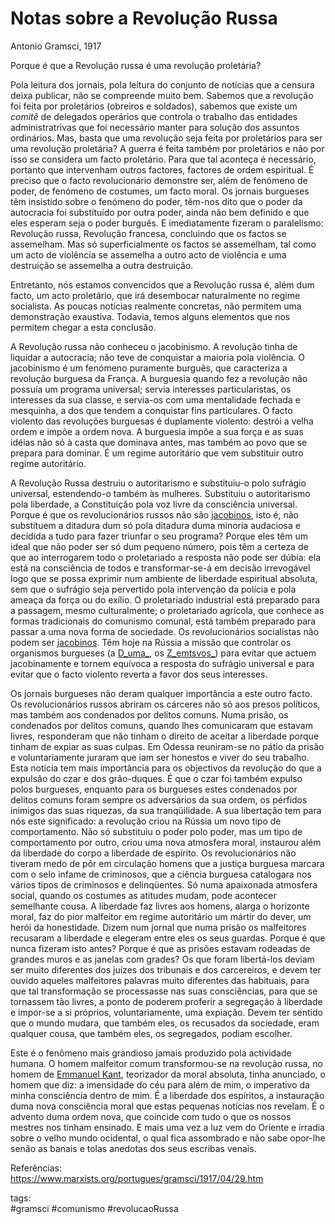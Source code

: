 # Notas sobre a Revolução Russa
Antonio Gramsci, 1917


Porque é que a Revolução russa é uma revolução proletária?

Pola leitura dos jornais, pola leitura do conjunto de notícias que a censura deixa publicar, não se compreende muito bem. Sabemos que a revolução foi feita por proletários (obreiros e soldados), sabemos que existe um _comitê_ de delegados operários que controla o trabalho das entidades administratrivas que foi necessário manter para solução dos assuntos ordinários. Mas, basta que uma revolução seja feita por proletários para ser uma revolução proletária? A guerra é feita também por proletários e não por isso se considera um facto proletário. Para que tal aconteça é necessário, portanto que intervenham outros factores, factores de ordem espiritual. É preciso que o facto revolucionário demonstre ser, além de fenómeno de poder, de fenómeno de costumes, um facto moral. Os jornais burgueses têm insistido sobre o fenómeno do poder, têm-nos dito que o poder da autocracia foi substituído por outra poder, ainda não bem definido e que eles esperam seja o poder burguês. E imediatamente fizeram o paralelismo: Revolução russa, Revolução francesa, concluindo que os factos se assemelham. Mas só superficialmente os factos se assemelham, tal como um acto de violência se assemelha a outro acto de violência e uma destruição se assemelha a outra destruição.

Entretanto, nós estamos convencidos que a Revolução russa é, além dum facto, um acto proletário, que irá desembocar naturalmente no regime socialista. As poucas notícias realmente concretas, não permitem uma demonstração exaustiva. Todavia, temos alguns elementos que nos permitem chegar a esta conclusão.

A Revolução russa não conheceu o jacobinismo. A revolução tinha de liquidar a autocracia; não teve de conquistar a maioria pola violência. O jacobinismo é um fenómeno puramente burguês, que caracteriza a revolução burguesa da França. A burguesia quando fez a revolução não possuía um programa universal; servia interesses particularistas, os interesses da sua classe, e servia-os com uma mentalidade fechada e mesquinha, a dos que tendem a conquistar fins particulares. O facto violento das revoluções burguesas é duplamente violento: destrói a velha ordem e impõe a ordem nova. A burguesia impõe a sua força e as suas idéias não só à casta que dominava antes, mas também ao povo que se prepara para dominar. É um regime autoritário que vem substituir outro regime autoritário.

A Revolução Russa destruiu o autoritarismo e substituiu-o polo sufrágio universal, estendendo-o também às mulheres. Substituiu o autoritarismo pola liberdade, a Constituição pola voz livre da consciência universal. Porque é que os revolucionários russos não são [jacobinos](https://www.marxists.org/portugues/dicionario/verbetes/j/jacobinos.htm), isto é, não substituem a ditadura dum só pola ditadura duma minoria audaciosa e decidida a tudo para fazer triunfar o seu programa? Porque eles têm um ideal que não poder ser só dum pequeno número, pois têm a certeza de que ao interrogarem todo o proletariado a resposta não pode ser dúbia: ela está na consciência de todos e transformar-se-á em decisão irrevogável logo que se possa exprimir num ambiente de liberdade espiritual absoluta, sem que o sufrágio seja pervertido pola intervenção da polícia e pola ameaça da força ou do exílio. O proletariado industrial está preparado para a passagem, mesmo culturalmente; o proletariado agrícola, que conhece as formas tradicionais do comunismo comunal, está também preparado para passar a uma nova forma de sociedade. Os revolucionários socialistas não podem ser [jacobinos](https://www.marxists.org/portugues/dicionario/verbetes/j/jacobinos.htm). Têm hoje na Rússia a missão que controlar os organismos burgueses (a [D_uma_](https://www.marxists.org/portugues/dicionario/verbetes/d/duma_de_estado.htm), os [Z_emtsvos_](https://www.marxists.org/portugues/dicionario/verbetes/z/zemstvo.htm)) para evitar que actuem jacobinamente e tornem equívoca a resposta do sufrágio universal e para evitar que o facto violento reverta a favor dos seus interesses.

Os jornais burgueses não deram qualquer importância a este outro facto. Os revolucionários russos abriram os cárceres não só aos presos políticos, mas também aos condenados por delitos comuns. Numa prisão, os condenados por delitos comuns, quando lhes comunicaram que estavam livres, responderam que não tinham o direito de aceitar a liberdade porque tinham de expiar as suas culpas. Em Odessa reuniram-se no pátio da prisão e voluntariamente juraram que iam ser honestos e viver do seu trabalho. Esta notícia tem mais importância para os objectivos da revolução do que a expulsão do czar e dos grão-duques. É que o czar foi também expulso polos burgueses, enquanto para os burgueses estes condenados por delitos comuns foram sempre os adversários da sua ordem, os pérfidos inimigos das suas riquezas, da sua tranqüilidade. A sua libertação tem para nós este significado: a revolução criou na Rússia um novo tipo de comportamento. Não só substituiu o poder polo poder, mas um tipo de comportamento por outro, criou uma nova atmosfera moral, instaurou além da liberdade do corpo a liberdade de espírito. Os revolucionários não tiveram medo de pôr em circulação homens que a justiça burguesa marcara com o selo infame de criminosos, que a ciência burguesa catalogara nos vários tipos de criminosos e delinqüentes. Só numa apaixonada atmosfera social, quando os costumes as atitudes mudam, pode acontecer semelhante cousa. A liberdade faz livres aos homens, alarga o horizonte moral, faz do pior malfeitor em regime autoritário um mártir do dever, um herói da honestidade. Dizem num jornal que numa prisão os malfeitores recusaram a liberdade e elegeram entre eles os seus guardas. Porque é que nunca fizeram isto antes? Porque é que as prisões estavam rodeadas de grandes muros e as janelas com grades? Os que foram libertá-los deviam ser muito diferentes dos juízes dos tribunais e dos carcereiros, e devem ter ouvido aqueles malfeitores palavras muito diferentes das habituais, para que tal transformação se processasse nas suas consciências, para que se tornassem tão livres, a ponto de poderem proferir a segregação à liberdade e impor-se a si próprios, voluntariamente, uma expiação. Devem ter sentido que o mundo mudara, que também eles, os recusados da sociedade, eram qualquer cousa, que também eles, os segregados, podiam escolher.

Este é o fenômeno mais grandioso jamais produzido pola actividade humana. O homem malfeitor comum transformou-se na revolução russa, no homem de [Emmanuel Kant](https://www.marxists.org/portugues/dicionario/verbetes/k/kant.htm), teorizador da moral absoluta, tinha anunciado, o homem que diz: a imensidade do céu para além de mim, o imperativo da minha consciência dentro de mim. É a liberdade dos espíritos, a instauração duma nova consciência moral que estas pequenas notícias nos revelam. É o advento duma ordem nova, que coincide com tudo o que os nossos mestres nos tinham ensinado. E mais uma vez a luz vem do Oriente e irradia sobre o velho mundo ocidental, o qual fica assombrado e não sabe opor-lhe senão as banais e tolas anedotas dos seus escribas venais.


Referências:  
https://www.marxists.org/portugues/gramsci/1917/04/29.htm


tags:  
    #gramsci
    #comunismo
    #revolucaoRussa